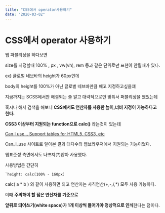 ```yaml
---
title: "CSS에서 operator사용하기"
date: "2020-03-02"
---
```


# **CSS에서 operator 사용하기**

웹 퍼블리싱을 하다보면

size를 지정할때 100% , px , vw(vh), rem 등과 같은 단위로만 표현이 안될때가 있다.

ex) 글로벌 네브바의 height가 60px인데 

body의 height를 100%가 아닌 글로벌 네브바만큼 빼고 지정하고싶을떄

지금까지는 SCSS에서만 해결되는 줄 알고 대략적으로만 맞춰서 퍼블리싱을 했었는데

혹시나 해서 검색을 해보니 **CSS에서도 연산자를 사용한 높이,너비 지정이 가능하다고 한다.**

**CSS3 이상부터 지원되는 function으로 calc()** 라는것이 있는데

[Can I use... Support tables for HTML5, CSS3, etc](https://caniuse.com/#search=calc())

Can_I_use 사이트로 알아본 결과 대다수의 웹브라우저에서 지원되는 기능이었다.

웹표준성 측면에서도 나쁘지(?)않아 사용했다.

사용방법은 간단히

    `height: calc(100% - 160px)

calc( a * b ) 와 같이 사용하면 되고 연산자는 사칙연산(+,-,/,*) 모두 사용 가능하다.

이때 **주의해야 할 점은 연산자를 기준으로** 

**앞뒤로 띄어쓰기(white space)가 1개 이상씩 들어가야 정상적으로 인식**한다는 점이다.
